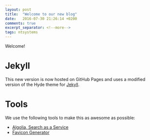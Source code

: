 ```yaml
---
layout: post
title:  "Welcome to our new blog"
date:   2016-07-30 21:26:14 +0200
comments: true
excerpt_separator: <!--more-->
tags: ntsystems
---
```


Welcome!
<!--more-->

# Jekyll
This new version is now hosted on GitHub Pages and uses a modified version of the Hyde theme for [Jekyll](http://jekyllrb.com/).

# Tools
We use the following tools to make this as awesome as possible:

- [Algolia, Search as a Service](https://www.algolia.com/)
- [Favicon Generator](http://realfavicongenerator.net/)
